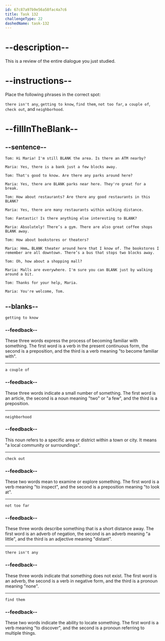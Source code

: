 ```yaml
---
id: 67c87a97b9e56a58fac4a7c6
title: Task 132
challengeType: 22
dashedName: task-132
---
```

<!-- REVIEW -->

# --description--

This is a review of the entire dialogue you just studied.

# --instructions--

Place the following phrases in the correct spot:

`there isn't any`, `getting to know`, `find them`, `not too far`, `a couple of`, `check out`, and `neighborhood`.

# --fillInTheBlank--

## --sentence--

`Tom: Hi Maria! I'm still BLANK the area. Is there an ATM nearby?`  

`Maria: Yes, there is a bank just a few blocks away.`  

`Tom: That's good to know. Are there any parks around here?`  

`Maria: Yes, there are BLANK parks near here. They're great for a break.`  

`Tom: How about restaurants? Are there any good restaurants in this BLANK?`  

`Maria: Yes, there are many restaurants within walking distance.`  

`Tom: Fantastic! Is there anything else interesting to BLANK?`  

`Maria: Absolutely! There’s a gym. There are also great coffee shops BLANK away.`  

`Tom: How about bookstores or theaters?`  

`Maria: Hmm… BLANK theater around here that I know of. The bookstores I remember are all downtown. There’s a bus that stops two blocks away.`  

`Tom: Oh, how about a shopping mall?`  

`Maria: Malls are everywhere. I'm sure you can BLANK just by walking around a bit.`  

`Tom: Thanks for your help, Maria.`  

`Maria: You're welcome, Tom.`  

## --blanks--

`getting to know`  

### --feedback--  

These three words express the process of becoming familiar with something. The first word is a verb in the present continuous form, the second is a preposition, and the third is a verb meaning "to become familiar with".  

---

`a couple of`  

### --feedback--  

These three words indicate a small number of something. The first word is an article, the second is a noun meaning "two" or "a few", and the third is a preposition.  

---

`neighborhood`  

### --feedback--  

This noun refers to a specific area or district within a town or city. It means "a local community or surroundings".  

---

`check out`  

### --feedback--  

These two words mean to examine or explore something. The first word is a verb meaning "to inspect", and the second is a preposition meaning "to look at".  

---

`not too far`  

### --feedback--  

These three words describe something that is a short distance away. The first word is an adverb of negation, the second is an adverb meaning "a little", and the third is an adjective meaning "distant".  

---

`there isn't any`  

### --feedback--  

These three words indicate that something does not exist. The first word is an adverb, the second is a verb in negative form, and the third is a pronoun meaning "none".  

---

`find them`  

### --feedback--  

These two words indicate the ability to locate something. The first word is a verb meaning "to discover", and the second is a pronoun referring to multiple things.  
